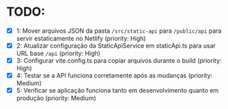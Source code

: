 # TODO:

- [x] 1: Mover arquivos JSON da pasta `/src/static-api` para `/public/api` para servir estaticamente no Netlify (priority: High)
- [x] 2: Atualizar configuração da StaticApiService em staticApi.ts para usar URL base `/api` (priority: High)
- [x] 3: Configurar vite.config.ts para copiar arquivos durante o build (priority: High)
- [x] 4: Testar se a API funciona corretamente após as mudanças (priority: Medium)
- [x] 5: Verificar se aplicação funciona tanto em desenvolvimento quanto em produção (priority: Medium)
